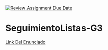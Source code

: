 [![Review Assignment Due Date](https://classroom.github.com/assets/deadline-readme-button-22041afd0340ce965d47ae6ef1cefeee28c7c493a6346c4f15d667ab976d596c.svg)](https://classroom.github.com/a/DltI1sgw)
# SeguimientoListas-G3

[Link Del Enunciado](https://docs.google.com/document/d/1hCTwL2qD3kViLYCM0rcaK4GXOnTQyiwo/edit?usp=sharing&ouid=109415827520879394849&rtpof=true&sd=true)
